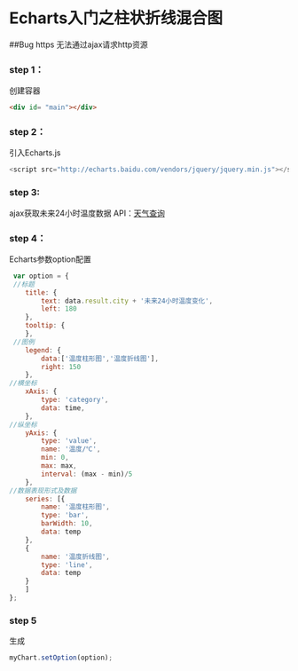 # Echarts入门之柱状折线混合图

##Bug
https 无法通过ajax请求http资源
### step 1：
创建容器
```html
<div id= "main"></div>
```
### step 2：
引入Echarts.js
```javascript
<script src="http://echarts.baidu.com/vendors/jquery/jquery.min.js"></script>
```
### step 3:
ajax获取未来24小时温度数据
API：[天气查询](https://market.aliyun.com/products/57096001/cmapi011242.html)
### step 4：
Echarts参数option配置
```javascript
 var option = {
 //标题
    title: {
        text: data.result.city + '未来24小时温度变化',
        left: 180
    },
    tooltip: {
    },
 //图例
    legend: {
        data:['温度柱形图','温度折线图'],
        right: 150
    },
//横坐标
    xAxis: {
    	type: 'category',
        data: time,
    },
//纵坐标
    yAxis: {
    	type: 'value',
        name: '温度/℃',
        min: 0,
        max: max,
        interval: (max - min)/5
    },
//数据表现形式及数据
    series: [{
        name: '温度柱形图',
        type: 'bar',
        barWidth: 10,
        data: temp
    },
    {
        name: '温度折线图',
        type: 'line',
        data: temp
    }
    ]
};
```
### step 5
生成
```javascript
myChart.setOption(option);
```
